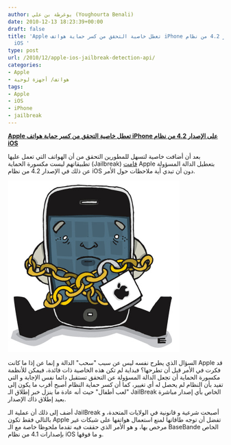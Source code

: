 ```yaml
---
author: يوغرطة بن علي (Youghourta Benali)
date: 2010-12-13 18:23:39+00:00
draft: false
title: 'Apple تعطل خاصية التحقق من كسر حماية هواتف iPhone على الإصدار 4.2 من نظام
  iOS '
type: post
url: /2010/12/apple-ios-jailbreak-detection-api/
categories:
- Apple
- هواتف/ أجهزة لوحية
tags:
- Apple
- iOS
- iPhone
- jailbreak
---
```


**[Apple تعطل خاصية التحقق من كسر حماية هواتف iPhone على الإصدار 4.2 من نظام iOS](https://www.it-scoop.com/2010/12/apple-ios-jailbreak-detection-api/)**


بعد أن أضافت خاصية لتسهل للمطورين التحقق من أن الهواتف التي تعمل عليها تطبيقاتهم ليست مكسورة الحماية (Jailbreak) [قامت](http://computerworld.co.nz/news.nsf/telecommunications/apple-quietly-drops-ios-jailbreak-detection-api) Apple بتعطيل الدالة المسؤولة عن ذلك في الإصدار 4.2 من نظام iOS دون أن تبدي أية ملاحظات حول الأمر.

[](https://www.it-scoop.com/2010/12/apple-ios-jail…-detection-api/)


[![](jailbroken-iphone.jpg)
](https://www.it-scoop.com/2010/12/apple-ios-jailbreak-detection-api/)





السؤال الذي يطرح نفسه ليس عن سبب "سحب" الدالة و إنما عن إذا ما كانت Apple قد فكرت في الأمر قبل أن تطرحها؟ فبداية لم تكن هذه الخاصية ذات فائدة، فيمكن للأنظمة مكسورة الحماية أن تجعل الدالة المسؤولة عن التحقق تستقبل دائما نفس الإجابة و التي تفيد بأن النظام لم يحصل له أي تغيير، كما أن كسر حماية النظام أصبح أقرب ما يكون إلى "لعب أطفال" حيث أنه عادة ما ينزل خبر إطلاق الـ JailBreak الخاص بأي إصدار مباشرة بعيد إطلاق ذاك الإصدار.

أضف إلى ذلك أن عملية الـ JailBreak أصبحت شرعية و قانونية في الولايات المتحدة، و بالتالي فقط تكون Apple تفضل أن توجه طاقاتها لمنع استعمال هواتفها على شبكات غير مرخص بها، و هو الأمر الذي حققت فيه تقدما ملحوظا خاصة مع الـ BaseBande الخاص بإصدارات 4.1 من نظام iOS و ما فوقها.
